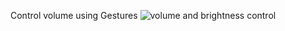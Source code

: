 Control volume using Gestures
![volume and brightness control ](https://github.com/legendryflyer/Volume-Control/assets/134642359/3c9d9d9c-a3cb-477b-b952-59290eed0620)
